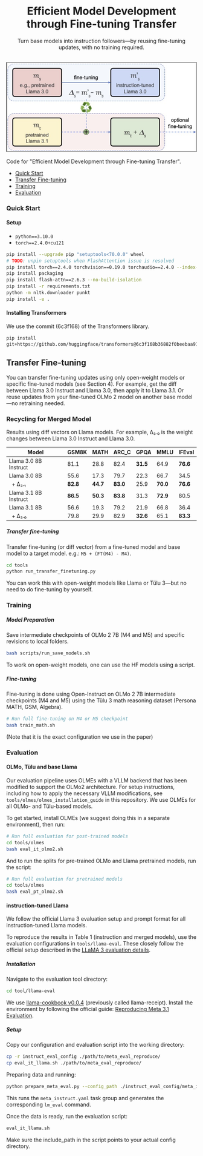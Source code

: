 <div align="center">
  <h1>Efficient Model Development through Fine-tuning Transfer</h1>
  <p>Turn base models into instruction followers—by reusing fine-tuning updates, with no training required.</p>
</div>
<br>
<div align="center">
  <img src="visuals/recycling_pipeline_fig.jpg" width="520px">
</div>


Code for "Efficient Model Development through Fine-tuning Transfer".

- [Quick Start](#quick-start)
- [Transfer Fine-tuning](#transfer-fine-tuning)
- [Training](#training)
- [Evaluation](#evaluation)


### Quick Start

#### Setup

* `python==3.10.0`
* `torch==2.4.0+cu121`


```bash
pip install --upgrade pip "setuptools<70.0.0" wheel 
# TODO: unpin setuptools when FlashAttention issue is resolved
pip install torch==2.4.0 torchvision==0.19.0 torchaudio==2.4.0 --index-url https://download.pytorch.org/whl/cu121
pip install packaging
pip install flash-attn==2.6.3 --no-build-isolation
pip install -r requirements.txt
python -m nltk.downloader punkt
pip install -e .
```

#### Installing Transformers

We use the commit (6c3f168) of the Transformers library.

```
pip install git+https://github.com/huggingface/transformers@6c3f168b36882f0beebaa9121eafa1928ba29633
```


## Transfer Fine-tuning


You can transfer fine-tuning updates using only open-weight models or specific fine-tuned models (see Section 4). 
For example, get the diff between Llama 3.0 Instruct and Llama 3.0, then apply it to Llama 3.1. Or reuse updates from your fine-tuned OLMo 2 model on another base model—no retraining needed.

### Recycling for Merged Model

Results using diff vectors on Llama models. For example, Δ₃.₀ is the weight changes between Llama 3.0 Instruct and Llama 3.0.


| Model                  | GSM8K | MATH | ARC_C | GPQA | MMLU | IFEval |
|---------------------------|-----------|----------|-----------|----------|----------|------------|
| Llama 3.0 8B Instruct  | 81.1      | 28.8     | 82.4      | **31.5** | 64.9     | **76.6**   |
| Llama 3.0 8B              | 55.6      | 17.3     | 79.7      | 22.3     | 66.7     | 34.5       |
| &nbsp;&nbsp;+ Δ₃.₁       | **82.8**  | **44.7** | **83.0**  | 25.9     | **70.0** | **76.6**   |
| Llama 3.1 8B Instruct  | **86.5**  | **50.3** | **83.8**  | 31.3     | **72.9** | 80.5       |
| Llama 3.1 8B              | 56.6      | 19.3     | 79.2      | 21.9     | 66.8     | 36.4       |
| &nbsp;&nbsp;+ Δ₃.₀       | 79.8      | 29.9     | 82.9      | **32.6** | 65.1     | **83.3**   |


##### Transfer fine-tuning

Transfer fine-tuning (or diff vector) from a fine-tuned model and base model to a target model. e.g.: `M5 + (FT(M4) - M4)`.

```bash
cd tools
python run_transfer_finetuning.py
```

You can work this with open-weight models like Llama or Tülu 3—but no need to do fine-tuning by yourself.


### Training

##### Model Preparation

Save intermediate checkpoints of OLMo 2 7B (M4 and M5) and specific revisions to local folders.

```bash
bash scripts/run_save_models.sh
```

To work on open-weight models, one can use the HF models using a script. 


##### Fine-tuning

Fine-tuning is done using Open-Instruct on OLMo 2 7B intermediate checkpoints (M4 and M5) using the Tülu 3 math reasoning dataset (Persona MATH, GSM, Algebra).

```bash
# Run full fine-tuning on M4 or M5 checkpoint
bash train_math.sh
```

(Note that it is the exact configuration we use in the paper)

### Evaluation

#### OLMo, Tülu and base Llama

Our evaluation pipeline uses OLMEs with a VLLM backend that has been modified to support the OLMo2 architecture. For setup instructions, including how to apply the necessary VLLM modifications, see `tools/olmes/olmes_installation_guide` in this repository. We use OLMEs for all OLMo- and Tülu-based models. 

To get started, install OLMEs (we suggest doing this in a separate environment), then run:

```bash
# Run full evaluation for post-trained models
cd tools/olmes
bash eval_it_olmo2.sh
```

And to run the splits for pre-trained OLMo and Llama pretrained models, run the script:

```bash
# Run full evaluation for pretrained models
cd tools/olmes
bash eval_pt_olmo2.sh
```

#### instruction-tuned Llama

We follow the official Llama 3 evaluation setup and prompt format for all instruction-tuned Llama models.

To reproduce the results in Table 1 (instruction and merged models), use the evaluation configurations in `tools/llama-eval`. These closely follow the official setup described in the [LLaMA 3 evaluation details](https://github.com/meta-llama/llama-models/blob/main/models/llama3_1/eval_details.md).

##### Installation 

Navigate to the evaluation tool directory:

```bash
cd tool/llama-eval
```

We use [llama-cookbook v0.0.4](https://github.com/meta-llama/llama-cookbook/tree/v0.0.4) (previously called llama-receipt). Install the environment by following the official guide: [Reproducing Meta 3.1 Evaluation](https://github.com/meta-llama/llama-cookbook/tree/v0.0.4/tools/benchmarks/llm_eval_harness/meta_eval_reproduce).

##### Setup
Copy our configuration and evaluation script into the working directory:

```bash
cp -r instruct_eval_config ./path/to/meta_eval_reproduce/
cp eval_it_llama.sh ./path/to/meta_eval_reproduce/
```

Preparing data and running:

```bash
python prepare_meta_eval.py --config_path ./instruct_eval_config/meta_instruct.yaml
```

This runs the `meta_instruct.yaml` task group and generates the corresponding `lm_eval` command.

Once the data is ready, run the evaluation script:

```bash
eval_it_llama.sh
```

Make sure the include_path in the script points to your actual config directory.


